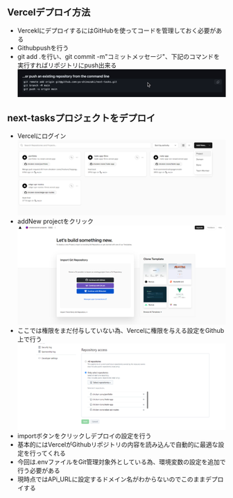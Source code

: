 ## Vercelデプロイ方法
- VerceklにデプロイするにはGitHubを使ってコードを管理しておく必要がある
- Githubpushを行う
- git add .を行い、git commit -m"コミットメッセージ"、下記のコマンドを実行すればリポジトリにpush出来る
![alt text](image-30.png)

## next-tasksプロジェクトをデプロイ
- Vercelにログイン
![alt text](image-31.png)
- addNew projectをクリック
![alt text](image-32.png)
- ここでは権限をまだ付与していない為、Vercelに権限を与える設定をGithub上で行う
![alt text](image-33.png)
- importボタンをクリックしデプロイの設定を行う
- 基本的にはVercelがGithubリポジトリの内容を読み込んで自動的に最適な設定を行ってくれる
- 今回は.envファイルをGit管理対象外としている為、環境変数の設定を追加で行う必要がある
- 現時点ではAPi_URLに設定するドメイン名がわからないのでこのままデプロイする
